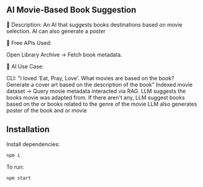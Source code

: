 ## AI Movie-Based Book Suggestion

📌 Description:
An AI that suggests books destinations based on movie selection. AI can also generate a poster

🔹 Free APIs Used:

Open Library Archive → Fetch book metadata.

🔹 AI Use Case:

CLI: "I loved 'Eat, Pray, Love'. What movies are based on the book? Generate a cover art based on the description of the book"
Indexed movie dataset → Query movie metadata interacted via RAG.
LLM suggests the books movie was adapted from. If there aren't any, LLM suggest books based on the or books related to the genre of the movie
LLM also generates poster of the book and or movie

## Installation

Install dependencies:

```bash
npm i
```

To run:

```bash
npm start
```
